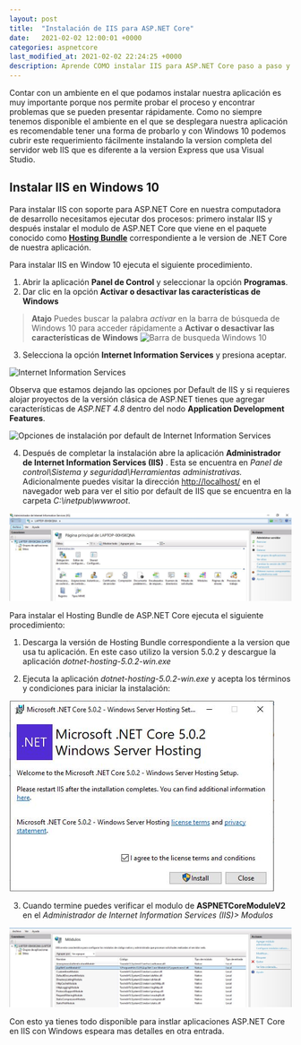 ```yaml
---
layout: post
title:  "Instalación de IIS para ASP.NET Core"
date:   2021-02-02 12:00:01 +0000
categories: aspnetcore
last_modified_at: 2021-02-02 22:24:25 +0000
description: Aprende COMO instalar IIS para ASP.NET Core paso a paso y desde CERO totalmente en ESPAÑOL.
---
```

Contar con un ambiente en el que podamos instalar nuestra aplicación es muy importante porque nos permite probar el proceso y encontrar problemas que se pueden presentar rápidamente. Como no siempre tenemos disponible el ambiente en el que se desplegara nuestra aplicación es recomendable tener una forma de probarlo y con Windows 10 podemos cubrir este requerimiento fácilmente instalando la version completa del servidor web IIS que es diferente a la version  Express que usa Visual Studio.

## Instalar IIS en Windows 10

Para instalar IIS con soporte para ASP.NET Core en nuestra computadora de desarrollo necesitamos ejecutar dos procesos: primero instalar IIS y después instalar el modulo de ASP.NET Core que viene en el paquete conocido como [**Hosting Bundle**](https://dotnet.microsoft.com/download/dotnet/5.0) correspondiente a le version de .NET Core de nuestra aplicación.

Para instalar IIS en Window 10 ejecuta el siguiente procedimiento.

1. Abrir la aplicación **Panel de Control** y seleccionar la opción **Programas**.
2. Dar clic en la opción **Activar o desactivar las características de Windows**

> **Atajo** Puedes buscar la palabra _activar_ en la barra de búsqueda de Windows 10 para acceder rápidamente a **Activar o desactivar las características de Windows** <img src="/img/busqueda-activar.JGP" loading="lazy"  alt="Barra de busqueda Windows 10">

3. Selecciona la opción **Internet Information Services** y presiona aceptar.

<img src="/img/instalacion-IIS.JPG" loading="lazy"  alt="Internet Information Services">

Observa que estamos dejando las opciones por Default de IIS y si requieres alojar proyectos de la versión clásica de ASP.NET tienes que agregar características de _ASP.NET 4.8_ dentro del nodo **Application Development Features**.

<img src="/img/instalacion-opciones-default-IIS.JPG" loading="lazy"  alt="Opciones de instalación por default de Internet Information Services">

4. Después de completar la instalación abre la aplicación **Administrador de Internet Information Services (IIS)** . Esta se encuentra en _Panel de control\Sistema y seguridad\Herramientas administrativas._ Adicionalmente puedes visitar la dirección [http://localhost/](http://localhost/) en el navegador web para ver el sitio por default de IIS que se encuentra en la carpeta _C:\inetpub\wwwroot_.

<img src="/img/IIS-manager.JPG" loading="lazy"  alt="Captura del Administrador de Internet Information Services">

Para instalar el Hosting Bundle de ASP.NET Core ejecuta el siguiente procedimiento:

1. Descarga la versión de Hosting Bundle  correspondiente a la version que usa tu aplicación. En este caso utilizo la version 5.0.2 y descargue la aplicación _dotnet-hosting-5.0.2-win.exe_

2. Ejecuta la aplicación  _dotnet-hosting-5.0.2-win.exe_ y acepta los términos y condiciones para  iniciar la instalación: 

<img src="/img/hosting-bundle-terminos.JPG" loading="lazy"  alt="terminos y condiciones del Hosting Bundle de ASP.NET Core">

3. Cuando termine puedes verificar el modulo de **ASPNETCoreModuleV2** en el _Administrador de Internet Information Services (IIS)> Modulos_

<img src="/img/ASPNETCoreModuleV2.JPG" loading="lazy"  alt="ASPNETCoreModuleV2">

Con esto ya tienes todo disponible para instlar aplicaciones ASP.NET Core en IIS con Windows espeara mas detalles en otra entrada.